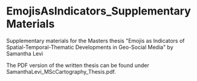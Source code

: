 # EmojisAsIndicators_SupplementaryMaterials
Supplementary materials for the Masters thesis "Emojis as Indicators of Spatial-Temporal-Thematic Developments in Geo-Social Media" by Samantha Levi

The PDF version of the written thesis can be found under SamanthaLevi_MScCartography_Thesis.pdf. 
